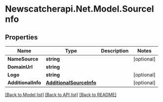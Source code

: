 # Newscatcherapi.Net.Model.SourceInfo

## Properties

Name | Type | Description | Notes
------------ | ------------- | ------------- | -------------
**NameSource** | **string** |  | [optional] 
**DomainUrl** | **string** |  | 
**Logo** | **string** |  | [optional] 
**AdditionalInfo** | [**AdditionalSourceInfo**](AdditionalSourceInfo.md) |  | [optional] 

[[Back to Model list]](../README.md#documentation-for-models) [[Back to API list]](../README.md#documentation-for-api-endpoints) [[Back to README]](../README.md)

